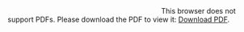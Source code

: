 <object data="https://github.com/BesayMontesdeoca/DataMiningR/blob/master/RegresionLineal_Clasificacion/memoria.pdf" type="application/pdf" width="700px" height="700px">
    <embed src="https://github.com/BesayMontesdeoca/DataMiningR/blob/master/RegresionLineal_Clasificacion/memoria.pdf">
        This browser does not support PDFs. Please download the PDF to view it: <a href="https://github.com/BesayMontesdeoca/DataMiningR/blob/master/RegresionLineal_Clasificacion/memoria.pdf">Download PDF</a>.</p>
    </embed>
</object>
